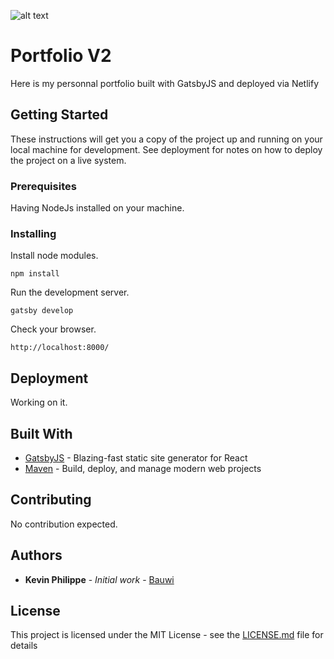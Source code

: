 ![alt text](https://i.imgur.com/LKmigMp.png)

# Portfolio V2

Here is my personnal portfolio built with GatsbyJS and deployed via Netlify

## Getting Started

These instructions will get you a copy of the project up and running on your local machine for development. See deployment for notes on how to deploy the project on a live system.

### Prerequisites

Having NodeJs installed on your machine.

### Installing

Install node modules.

```
npm install
```

Run the development server.

```
gatsby develop
```

Check your browser.

```
http://localhost:8000/
```

## Deployment

Working on it.

## Built With

* [GatsbyJS](https://www.gatsbyjs.org/) - Blazing-fast static site generator for React
* [Maven](https://www.netlify.com/) - Build, deploy, and manage
  modern web projects

## Contributing

No contribution expected.

## Authors

* **Kevin Philippe** - _Initial work_ - [Bauwi](https://github.com/Bauwi)

## License

This project is licensed under the MIT License - see the [LICENSE.md](LICENSE.md) file for details
